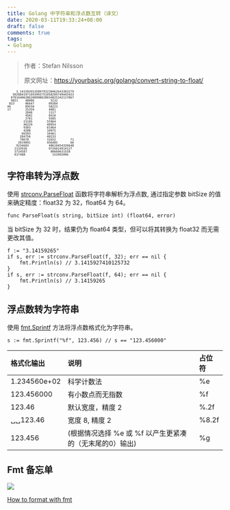 ```yaml
---
title: Golang 中字符串和浮点数互转（译文）
date: 2020-03-11T19:33:24+08:00
draft: false
comments: true
tags: 
- Golang
---
```


> 作者：Stefan Nilsson
> 
> 原文网址：https://yourbasic.org/golang/convert-string-to-float/

<pre style="font-size:50%;line-height:1em;border:0;">     3.141592653589793238462643383279
   5028841971693993751058209749445923
  07816406286208998628034825342117067
  9821    48086         5132
 823      06647        09384
46        09550        58223
17        25359        4081
          2848         1117
          4502         8410
          2701         9385
         21105        55964
         46229        48954
         9303         81964
         4288         10975
        66593         34461
       284756         48233
       78678          31652        71
      2019091         456485       66
     9234603           48610454326648
    2133936            0726024914127
    3724587             00660631558
    817488               152092096
</pre>

## 字符串转为浮点数
使用 [strconv.ParseFloat](https://golang.org/pkg/strconv/#ParseFloat "strconv.ParseFloat") 函数将字符串解析为浮点数, 通过指定参数 bitSize 的值来确定精度：float32 为 32，float64 为 64。
```
func ParseFloat(s string, bitSize int) (float64, error)
```
当 bitSize 为 32 时，结果仍为 float64 类型，但可以将其转换为 float32 而无需更改其值。
```
f := "3.14159265"
if s, err := strconv.ParseFloat(f, 32); err == nil {
    fmt.Println(s) // 3.1415927410125732
}
if s, err := strconv.ParseFloat(f, 64); err == nil {
    fmt.Println(s) // 3.14159265
}
```

## 浮点数转为字符串
使用 [fmt.Sprintf](https://golang.org/pkg/fmt/#Sprintf "fmt.Sprintf") 方法将浮点数格式化为字符串。
```
s := fmt.Sprintf("%f", 123.456) // s == "123.456000"
```

|格式化输出|	说明	|占位符|
|:-|:-|:-|
|1.234560e+02|科学计数法|	%e|
|123.456000|有小数点而无指数|   %f|
|123.46|	默认宽度，精度 2	|%.2f|
|␣␣123.46|	宽度 8, 精度 2	|%8.2f|
|123.456|	(根据情况选择 %e 或 %f 以产生更紧凑的（无末尾的0）输出)	|%g|


## Fmt 备忘单
![](http://oss.xiayuguo.com/blog/202003/format-thumb.jpg)

[How to format with fmt](https://yourbasic.org/golang/fmt-printf-reference-cheat-sheet/ "How to format with fmt")